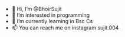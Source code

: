 - 👋 Hi, I’m @BhoirSujit
- 👀 I’m interested in programming
- 🌱 I’m currently learning in Bsc Cs
- 📫 You can reach me on instagram sujit.004

<!---
BhoirSujit/BhoirSujit is a ✨ special ✨ repository because its `README.md` (this file) appears on your GitHub profile.
You can click the Preview link to take a look at your changes.
--->
